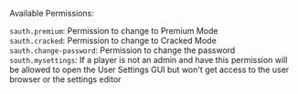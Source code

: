 Available Permissions:

`sauth.premium`: Permission to change to Premium Mode<br>
`sauth.cracked`: Permission to change to Cracked Mode<br>
`sauth.change-password`: Permission to change the password<br>
`south.mysettings`: If a player is not an admin and have this permission will be allowed to open the User Settings GUI but won't get access to the user browser or the settings editor